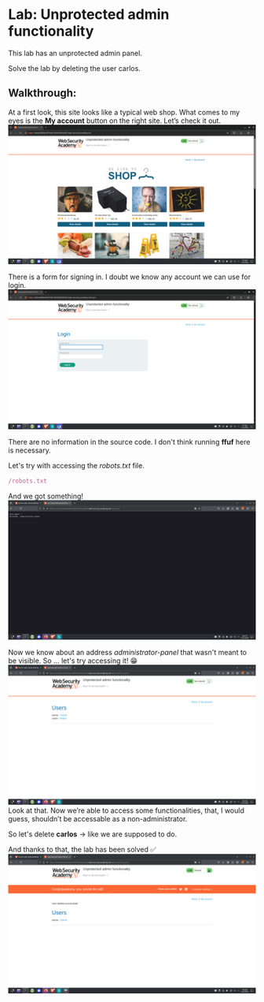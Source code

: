 # Lab: Unprotected admin functionality
 This lab has an unprotected admin panel.

Solve the lab by deleting the user carlos. 

## Walkthrough:
At a first look, this site looks like a typical web shop. What comes to my eyes is the **My account** button on the right site. Let’s check it out.
![1](images/lab1/1.png)

There is a form for signing in. I doubt we know any account we can use for login.
![2](images/lab1/2.png)

There are no information in the source code. I don't think running **ffuf** here is necessary. 

Let's try with accessing the *robots.txt* file.
```javascript
/robots.txt
```

And we got something!
![3](images/lab1/3.png)

Now we know about an address *administrator-panel* that wasn't meant to be visible. So ... let's try accessing it! :grin:
![4](images/lab1/4.png)
Look at that. Now we’re able to access some functionalities, that, I would guess, shouldn’t be accessable as a non-administrator.

So let's delete **carlos** -> like we are supposed to do.

And thanks to that, the lab has been solved :white_check_mark:
![5](images/lab1/5.png)
